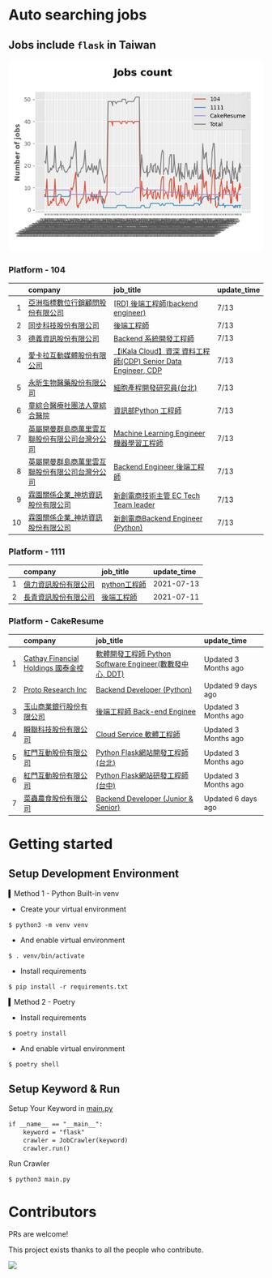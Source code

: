 # Auto searching jobs

## Jobs include `flask` in Taiwan 

 ![image](./doc/plot_img.jpg)


### Platform - 104


|    | company                                                                                     | job_title                                                                                                       | update_time   |
|---:|:--------------------------------------------------------------------------------------------|:----------------------------------------------------------------------------------------------------------------|:--------------|
|  1 | [亞洲指標數位行銷顧問股份有限公司](https://www.104.com.tw/company/d8qa7g0?jobsource=2018indexpoc)           | [[RD] 後端工程師(backend engineer)](https://www.104.com.tw/job/65dkg?jobsource=2018indexpoc)                         | 7/13          |
|  2 | [同步科技股份有限公司](https://www.104.com.tw/company/1a2x6ble88?jobsource=2018indexpoc)              | [後端工程師](https://www.104.com.tw/job/76q8x?jobsource=2018indexpoc)                                                | 7/13          |
|  3 | [德義資訊股份有限公司](https://www.104.com.tw/company/oe84aqo?jobsource=2018indexpoc)                 | [Backend 系統開發工程師](https://www.104.com.tw/job/7awmz?jobsource=2018indexpoc)                                      | 7/13          |
|  4 | [愛卡拉互動媒體股份有限公司](https://www.104.com.tw/company/oi6pygw?jobsource=2018indexpoc)              | [【iKala Cloud】資深 資料工程師(CDP) Senior Data Engineer, CDP](https://www.104.com.tw/job/79zex?jobsource=2018indexpoc) | 7/13          |
|  5 | [永昕生物醫藥股份有限公司](https://www.104.com.tw/company/5xfw7xk?jobsource=2018indexpoc)               | [細胞產程開發研究員(台北)](https://www.104.com.tw/job/6ujnv?jobsource=2018indexpoc)                                        | 7/13          |
|  6 | [童綜合醫療社團法人童綜合醫院](https://www.104.com.tw/company/kw8xsls?jobsource=2018indexpoc)             | [資訊部Python 工程師](https://www.104.com.tw/job/6upji?jobsource=2018indexpoc)                                        | 7/13          |
|  7 | [英屬開曼群島商萬里雲互聯股份有限公司台灣分公司](https://www.104.com.tw/company/1a2x6bk5cu?jobsource=2018indexpoc) | [Machine Learning Engineer 機器學習工程師 ](https://www.104.com.tw/job/6c61u?jobsource=2018indexpoc)                   | 7/13          |
|  8 | [英屬開曼群島商萬里雲互聯股份有限公司台灣分公司](https://www.104.com.tw/company/1a2x6bk5cu?jobsource=2018indexpoc) | [Backend Engineer 後端工程師](https://www.104.com.tw/job/6xipk?jobsource=2018indexpoc)                               | 7/13          |
|  9 | [霖園關係企業_神坊資訊股份有限公司](https://www.104.com.tw/company/wdapdfc?jobsource=2018indexpoc)          | [新創電商技術主管 EC Tech Team leader](https://www.104.com.tw/job/7aelb?jobsource=2018indexpoc)                         | 7/13          |
| 10 | [霖園關係企業_神坊資訊股份有限公司](https://www.104.com.tw/company/wdapdfc?jobsource=2018indexpoc)          | [新創電商Backend Engineer (Python)](https://www.104.com.tw/job/7aenr?jobsource=2018indexpoc)                        | 7/13          |

### Platform - 1111


|    | company                                              | job_title                                          | update_time   |
|---:|:-----------------------------------------------------|:---------------------------------------------------|:--------------|
|  1 | [億力資訊股份有限公司](https://www.1111.com.tw/corp/54937860/) | [python工程師](https://www.1111.com.tw/job/97374762/) | 2021-07-13    |
|  2 | [長青資訊股份有限公司](https://www.1111.com.tw/corp/71694811/) | [後端工程師](https://www.1111.com.tw/job/85012186/)     | 2021-07-11    |

### Platform - CakeResume


|    | company                                                                               | job_title                                                                                                                           | update_time          |
|---:|:--------------------------------------------------------------------------------------|:------------------------------------------------------------------------------------------------------------------------------------|:---------------------|
|  1 | [Cathay Financial Holdings 國泰金控](https://www.cakeresume.com/companies/cathayholdings) | [軟體開發工程師 Python Software Engineer(數數發中心, DDT)](https://www.cakeresume.com/companies/cathayholdings/jobs/f5c69a)                     | Updated 3 Months ago |
|  2 | [Proto Research Inc](https://www.cakeresume.com/companies/proto-cx)                   | [Backend Developer (Python)](https://www.cakeresume.com/companies/proto-cx/jobs/backend-developer-python)                           | Updated 9 days ago   |
|  3 | [玉山商業銀行股份有限公司](https://www.cakeresume.com/companies/esunbank)                         | [後端工程師 Back-end Enginee](https://www.cakeresume.com/companies/esunbank/jobs/back-end-enginee)                                       | Updated 3 Months ago |
|  4 | [瞬聯科技股份有限公司](https://www.cakeresume.com/companies/cienet)                             | [Cloud Service 軟體工程師](https://www.cakeresume.com/companies/cienet/jobs/cloud-service-software-engineer)                             | Updated 3 Months ago |
|  5 | [紅門互動股份有限公司](https://www.cakeresume.com/companies/eagleeye-5332f1)                    | [Python Flask網站開發工程師(台北)](https://www.cakeresume.com/companies/eagleeye-5332f1/jobs/python-flask-web-development-engineer-taipei)   | Updated 3 Months ago |
|  6 | [紅門互動股份有限公司](https://www.cakeresume.com/companies/eagleeye-5332f1)                    | [Python Flask網站研發工程師(台中)](https://www.cakeresume.com/companies/eagleeye-5332f1/jobs/python-flask-website-r-amp-d-engineer-taichung) | Updated 3 Months ago |
|  7 | [菜蟲農食股份有限公司](https://www.cakeresume.com/companies/tsaitung)                           | [Backend Developer (Junior & Senior)](https://www.cakeresume.com/companies/tsaitung/jobs/backend-developer-junior-senior)           | Updated 6 days ago   |



# Getting started
## Setup Development Environment
▍Method 1 - Python Built-in venv

- Create your virtual environment
```
$ python3 -m venv venv
```
- And enable virtual environment
```
$ . venv/bin/activate
```
- Install requirements
```
$ pip install -r requirements.txt 
```

▍Method 2 - Poetry
- Install requirements
```
$ poetry install
```
- And enable virtual environment
```
$ poetry shell
```

## Setup Keyword & Run

Setup Your Keyword in [main.py](./main.py#L88)
```
if __name__ == "__main__":
    keyword = "flask"
    crawler = JobCrawler(keyword)
    crawler.run()
```

Run Crawler
```
$ python3 main.py
```

# Contributors
PRs are welcome!

This project exists thanks to all the people who contribute.

<a href="https://github.com/hsuanchi/auto-search-flask-job/graphs/contributors">
  <img src="https://contrib.rocks/image?repo=hsuanchi/auto-search-flask-job"/>
</a>

